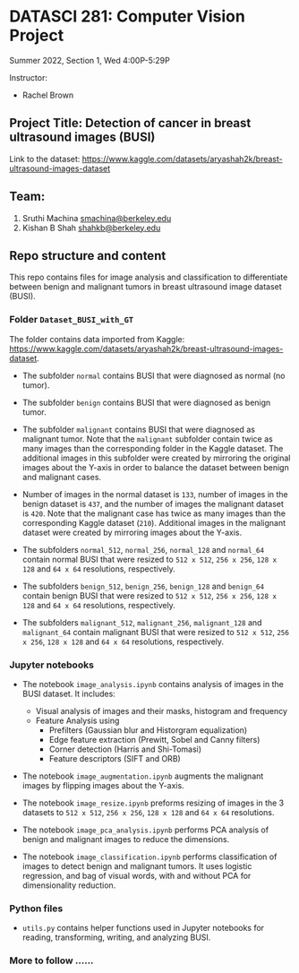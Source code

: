 # DATASCI 281: Computer Vision Project
Summer 2022, Section 1, Wed 4:00P-5:29P

Instructor:
 - Rachel Brown

## Project Title: Detection of cancer in breast ultrasound images (BUSI)
Link to the dataset: <https://www.kaggle.com/datasets/aryashah2k/breast-ultrasound-images-dataset>

## Team: 
 1. Sruthi Machina <smachina@berkeley.edu>
 2. Kishan B Shah <shahkb@berkeley.edu>


## Repo structure and content
This repo contains files for image analysis and classification to differentiate between benign and malignant tumors in breast ultrasound image dataset (BUSI). 

### Folder `Dataset_BUSI_with_GT` 
The folder contains data imported from Kaggle: <https://www.kaggle.com/datasets/aryashah2k/breast-ultrasound-images-dataset>. 

- The subfolder `normal` contains BUSI that were diagnosed as normal (no tumor).

- The subfolder `benign` contains BUSI that were diagnosed as benign tumor.

- The subfolder `malignant` contains BUSI that were diagnosed as malignant tumor. Note that the `malignant` subfolder contain twice as many images than the corresponding folder in the Kaggle dataset. The additional images in this subfolder were created by mirroring the original images about the Y-axis in order to balance the dataset between benign and malignant cases. 

 - Number of images in the normal dataset is `133`, number of images in the benign dataset is `437`, and the number of images the malignant dataset is `420`. Note that the malignant case has twice as many images than the corresponding Kaggle dataset (`210`). Additional images in the malignant dataset were created by mirroring images about the Y-axis.

 - The subfolders `normal_512`, `normal_256`, `normal_128` and `normal_64` contain normal BUSI that were resized to `512 x 512`, `256 x 256`, `128 x 128` and `64 x 64` resolutions, respectively.

 - The subfolders `benign_512`, `benign_256`, `benign_128` and `benign_64` contain benign BUSI that were resized to `512 x 512`, `256 x 256`, `128 x 128` and `64 x 64` resolutions, respectively.

 - The subfolders `malignant_512`, `malignant_256`, `malignant_128` and `malignant_64` contain malignant BUSI that were resized to `512 x 512`, `256 x 256`, `128 x 128` and `64 x 64` resolutions, respectively.


### Jupyter notebooks

- The notebook `image_analysis.ipynb` contains analysis of images in the BUSI dataset. It includes:
  - Visual analysis of images and their masks, histogram and frequency
  - Feature Analysis using
      - Prefilters (Gaussian blur and Historgram equalization)
      - Edge feature extraction (Prewitt, Sobel and Canny filters)
      - Corner detection (Harris and Shi-Tomasi)
      - Feature descriptors (SIFT and ORB)

 - The notebook `image_augmentation.ipynb` augments the malignant images by flipping images about the Y-axis.

 - The notebook `image_resize.ipynb` preforms resizing of images in the 3 datasets to `512 x 512`, `256 x 256`, `128 x 128` and `64 x 64` resolutions.

 - The notebook `image_pca_analysis.ipynb` performs PCA analysis of benign and malignant images to reduce the dimensions.

 - The notebook `image_classification.ipynb` performs classification of images to detect benign and malignant tumors. It uses logistic regression, and bag of visual words, with and without PCA for dimensionality reduction.

### Python files

- `utils.py` contains helper functions used in Jupyter notebooks for reading, transforming, writing, and analyzing BUSI.


### More to follow ......




